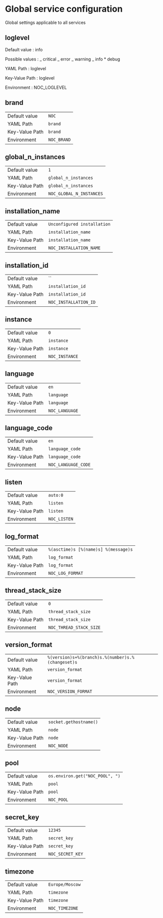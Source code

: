 # Global service configuration

Global settings applicable to all services

## loglevel

Default value
: info

Possible values
: _ critical
_ error
_ warning
_ info \* debug

YAML Path
: loglevel

Key-Value Path
: loglevel

Environment
: NOC_LOGLEVEL

## brand

|                |             |
| -------------- | ----------- |
| Default value  | `NOC`       |
| YAML Path      | `brand`     |
| Key-Value Path | `brand`     |
| Environment    | `NOC_BRAND` |

## global_n_instances

|                |                          |
| -------------- | ------------------------ |
| Default value  | `1`                      |
| YAML Path      | `global_n_instances`     |
| Key-Value Path | `global_n_instances`     |
| Environment    | `NOC_GLOBAL_N_INSTANCES` |

## installation_name

|                |                             |
| -------------- | --------------------------- |
| Default value  | `Unconfigured installation` |
| YAML Path      | `installation_name`         |
| Key-Value Path | `installation_name`         |
| Environment    | `NOC_INSTALLATION_NAME`     |

## installation_id

|                |                       |
| -------------- | --------------------- |
| Default value  | ``                    |
| YAML Path      | `installation_id`     |
| Key-Value Path | `installation_id`     |
| Environment    | `NOC_INSTALLATION_ID` |

## instance

|                |                |
| -------------- | -------------- |
| Default value  | `0`            |
| YAML Path      | `instance`     |
| Key-Value Path | `instance`     |
| Environment    | `NOC_INSTANCE` |

## language

|                |                |
| -------------- | -------------- |
| Default value  | `en`           |
| YAML Path      | `language`     |
| Key-Value Path | `language`     |
| Environment    | `NOC_LANGUAGE` |

## language_code

|                |                     |
| -------------- | ------------------- |
| Default value  | `en`                |
| YAML Path      | `language_code`     |
| Key-Value Path | `language_code`     |
| Environment    | `NOC_LANGUAGE_CODE` |

## listen

|                |              |
| -------------- | ------------ |
| Default value  | `auto:0`     |
| YAML Path      | `listen`     |
| Key-Value Path | `listen`     |
| Environment    | `NOC_LISTEN` |

## log_format

|                |                                      |
| -------------- | ------------------------------------ |
| Default value  | `%(asctime)s [%(name)s] %(message)s` |
| YAML Path      | `log_format`                         |
| Key-Value Path | `log_format`                         |
| Environment    | `NOC_LOG_FORMAT`                     |

## thread_stack_size

|                |                         |
| -------------- | ----------------------- |
| Default value  | `0`                     |
| YAML Path      | `thread_stack_size`     |
| Key-Value Path | `thread_stack_size`     |
| Environment    | `NOC_THREAD_STACK_SIZE` |

## version_format

|                |                                                   |
| -------------- | ------------------------------------------------- |
| Default value  | `%(version)s+%(branch)s.%(number)s.%(changeset)s` |
| YAML Path      | `version_format`                                  |
| Key-Value Path | `version_format`                                  |
| Environment    | `NOC_VERSION_FORMAT`                              |

## node

|                |                        |
| -------------- | ---------------------- |
| Default value  | `socket.gethostname()` |
| YAML Path      | `node`                 |
| Key-Value Path | `node`                 |
| Environment    | `NOC_NODE`             |

## pool

|                |                                 |
| -------------- | ------------------------------- |
| Default value  | `os.environ.get("NOC_POOL", ")` |
| YAML Path      | `pool`                          |
| Key-Value Path | `pool`                          |
| Environment    | `NOC_POOL`                      |

## secret_key

|                |                  |
| -------------- | ---------------- |
| Default value  | `12345`          |
| YAML Path      | `secret_key`     |
| Key-Value Path | `secret_key`     |
| Environment    | `NOC_SECRET_KEY` |

## timezone

|                |                 |
| -------------- | --------------- |
| Default value  | `Europe/Moscow` |
| YAML Path      | `timezone`      |
| Key-Value Path | `timezone`      |
| Environment    | `NOC_TIMEZONE`  |
